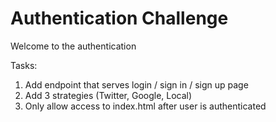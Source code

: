 # Authentication Challenge

Welcome to the authentication 

Tasks:

1) Add endpoint that serves login / sign in / sign up page
2) Add 3 strategies (Twitter, Google, Local)
3) Only allow access to index.html after user is authenticated
